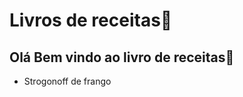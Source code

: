 # Livros de receitas:cake:

## Olá Bem vindo ao livro de receitas:cake:

- Strogonoff de frango

  



